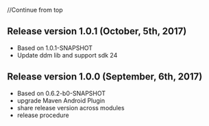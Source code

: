//Continue from top

## Release version 1.0.1 (October, 5th, 2017)

* Based on 1.0.1-SNAPSHOT
* Update ddm lib and support sdk 24

## Release version 1.0.0 (September, 6th, 2017)

* Based on 0.6.2-b0-SNAPSHOT
* upgrade Maven Android Plugin
* share release version across modules
* release procedure
